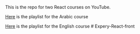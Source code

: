 This is the repo for two React courses on YouTube.


[Here](https://www.youtube.com/watch?v=NeO4RdxiB4A&list=PLTuAh4siz6wkAm6gMobfXo9epg996cpmD) is the playlist for the Arabic course

[Here](https://www.youtube.com/watch?v=J2egT8q_2gQ&list=PLTuAh4siz6wkU9LSTxD24Vsgy6wJCGtF0) is the playlist for the English course
#   E x p e r y - R e a c t - f r o n t  
 